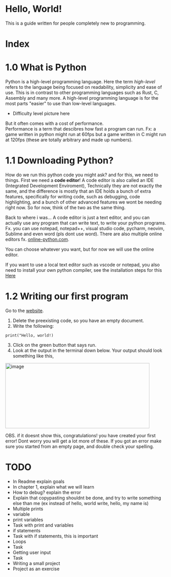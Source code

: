 # Hello, World!
This is a guide written for people completely new to programming. 

# Index


# 1.0 What is Python
Python is a high-level programming language. Here the term *high-level* refers to the language being focused on readability, simplicity and ease of use. This is in contrast to other programming languages such as Rust, C, Assembly and many more.
A high-level programming language is for the most parts "easier" to use than low-level languages. 

- Difficulty level picture here

But it often comes with a cost of performance.\
Performance is a term that descibres how fast a program can run. Fx: a game written in python might run at 60fps but a game written in C might run at 120fps (these are totally arbitrary and made up numbers).

# 1.1 Downloading Python?
How do we run this python code you might ask? and for this, we need to things. First we need a **code editor**! A code editor is also called an IDE (Integrated Development Enviroment), Technically they are not exactly the same, and the difference is mostly that an IDE holds a bunch of extra features, specifically for writing code, such as debugging, code highlighting, and a bunch of other advanced features we wont be needing right now. So for now, think of the two as the same thing.

Back to where i was... A code editor is just a text editor, and you can actually use any program that can write text, to write your python programs. Fx. you can use notepad, notepad++, visual studio code, pycharm, neovim, Sublime and even word (pls dont use word). There are also multiple online editors fx. [online-python.com](https://www.online-python.com/).

You can choose whatever you want, but for now we will use the online editor.

If you want to use a local text editor such as vscode or notepad, you also need to install your own python compiler, see the installation steps for this [Here](Installation_guide.md)

# 1.2 Writing our first program
Go to the [website](https://www.online-python.com/). 
1. Delete the preexisting code, so you have an empty document.
2. Write the following:
```
print("Hello, world!)
```
3. Click on the green button that says run.
4. Look at the output in the terminal down below.
Your output should look something like this, 
<img width="450" height="203" alt="image" src="https://github.com/user-attachments/assets/5f531827-7305-448d-93de-cef3891e7f37" />

OBS. if it doesnt show this, congratulations! you have created your first error! Dont worry you will get a lot more of these.
If you got an error make sure you started from an empty page, and double check your spelling.

# TODO
- In Readme explain goals
- In chapter 1, explain what we will learn
- How to debug? explain the error
- Explain that copypasting shouldnt be done, and try to write something else than me (ex instead of hello, world write, hello, my name is)
- Multiple prints
- variable
- print variables
- Task with print and variables
- if statements
- Task with if statements, this is important
- Loops
- Task
- Getting user input
- Task
- Writing a small project
- Project as an exercise
